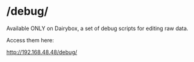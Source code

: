 # /debug/

Available ONLY on Dairybox, a set of debug scripts for editing raw data.

Access them here:

http://192.168.48.48/debug/
